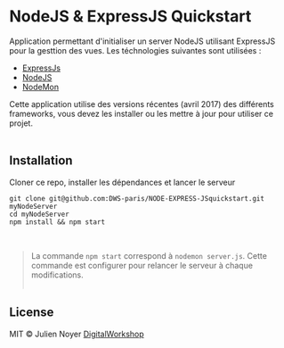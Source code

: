 # NodeJS & ExpressJS Quickstart
Application permettant d'initialiser un server NodeJS utilisant ExpressJS pour la gesttion des vues. Les téchnologies suivantes sont utilisées :
- [ExpressJs](http://expressjs.com/fr/)
- [NodeJS](https://nodejs.org/en/)
- [NodeMon](https://nodemon.io/)

Cette application utilise des versions récentes (avril 2017) des différents frameworks, vous devez les installer ou les mettre à jour pour utiliser ce projet.
<br/><br/>


## Installation

Cloner ce repo, installer les dépendances et lancer le serveur
```
git clone git@github.com:DWS-paris/NODE-EXPRESS-JSquickstart.git myNodeServer
cd myNodeServer
npm install && npm start
```
<br/>

> La commande `npm start` correspond à `nodemon server.js`. Cette commande est configurer pour relancer le serveur à chaque modifications.
<br/><br/>


## License
MIT © Julien Noyer [DigitalWorkshop](http://www.digitalworkshop.fr)
